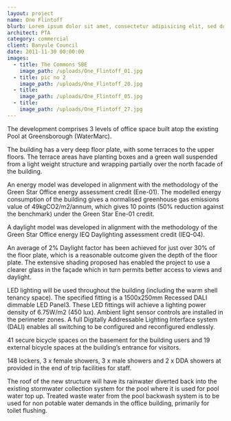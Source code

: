```yaml
---
layout: project
name: One Flintoff
blurb: Lorem ipsum dolor sit amet, consectetur adipisicing elit, sed do eiusmod tempor incididunt ut labore et dolore magna aliqua. Ut enim ad minim veniam, quis nostrud exercitation ullamco laboris nisi ut aliquip ex ea commodo consequat. 
architect: PTA
category: commercial
client: Banyule Council
date: 2011-11-30 00:00:00
images:
  - title: The Commons SBE
    image_path: /uploads/One_Flintoff_01.jpg
  - title: pic no 2
    image_path: /uploads/One_Flintoff_20.jpg
  - title:
    image_path: /uploads/One_Flintoff_05.jpg
  - title:
    image_path: /uploads/One_Flintoff_27.jpg
---
```



The development comprises 3 levels of office space built atop the existing Pool at Greensborough (WaterMarc).

The building has a very deep floor plate, with some terraces to the upper floors. The terrace areas have planting boxes and a green wall suspended from a light weight structure and wrapping partially over the north facade of the building.

An energy model was developed in alignment with the methodology of the Green Star Office energy assessment credit (Ene-01). The modelled energy consumption of the building gives a normalised greenhouse gas emissions value of 49kgCO2/m2/annum, which gives 10 points (50% reduction against the benchmark) under the Green Star Ene-01 credit.

A daylight model was developed in alignment with the methodology of the Green Star Office energy IEQ Daylighting assessment credit (IEQ-04).

An average of 2% Daylight factor has been achieved for just over 30% of the floor plate, which is a reasonable outcome given the depth of the floor plate. The extensive shading proposed has enabled the project to use a clearer glass in the fa&ccedil;ade which in turn permits better access to views and daylight.

LED lighting will be used throughout the building (including the warm shell tenancy space). The specified fitting is a 1500x250mm Recessed DALI dimmable LED Panel3. These LED fittings will achieve a lighting power density of 6.75W/m2 (450 lux). Ambient light sensor controls are installed in the perimeter zones. A full Digitally Addressable Lighting Interface system (DALI) enables all switching to be configured and reconfigured endlessly.

41 secure bicycle spaces on the basement for the building users and 19 external bicycle spaces at the building’s entrance for visitors.

148 lockers, 3 x female showers, 3 x male showers and 2 x DDA showers at provided in the end of trip facilities for staff.

The roof of the new structure will have its rainwater diverted back into the existing stormwater collection system for the pool where it is used for pool water top up. Treated waste water from the pool backwash system is to be used for non potable water demands in the office building, primarily for toilet flushing.
